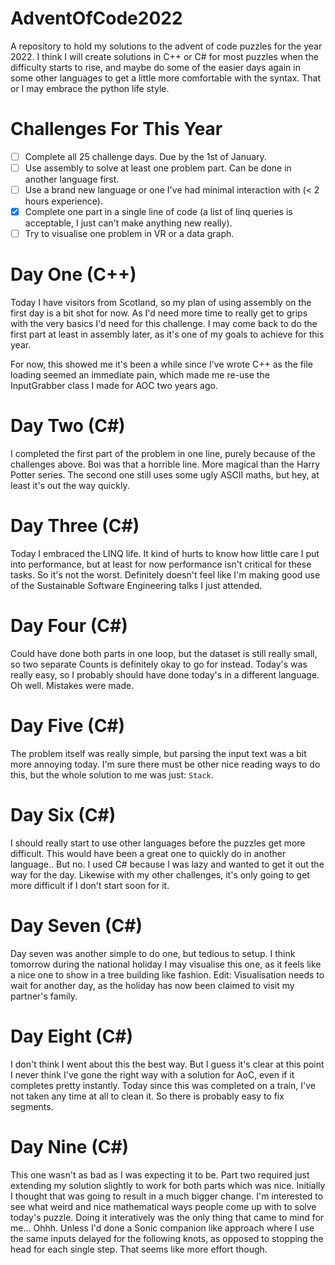 # AdventOfCode2022
A repository to hold my solutions to the advent of code puzzles for the year 2022. I think I will create solutions in C++ or C# for most puzzles when the difficulty starts to rise, and maybe do some of the easier days again in some other languages to get a little more comfortable with the syntax. That or I may embrace the python life style.

# Challenges For This Year
- [ ] Complete all 25 challenge days. Due by the 1st of January.
- [ ] Use assembly to solve at least one problem part. Can be done in another language first.
- [ ] Use a brand new language or one I've had minimal interaction with (< 2 hours experience).
- [x] Complete one part in a single line of code (a list of linq queries is acceptable, I just can't make anything new really).
- [ ] Try to visualise one problem in VR or a data graph.

# Day One (C++)
Today I have visitors from Scotland, so my plan of using assembly on the first day is a bit shot for now. As I'd need more time to really get to grips with the very basics I'd need for this challenge. 
I may come back to do the first part at least in assembly later, as it's one of my goals to achieve for this year.

For now, this showed me it's been a while since I've wrote C++ as the file loading seemed an immediate pain, which made me re-use the InputGrabber class I made for AOC two years ago.

# Day Two (C#)
I completed the first part of the problem in one line, purely because of the challenges above. Boi was that a horrible line. More magical than the Harry Potter series.
The second one still uses some ugly ASCII maths, but hey, at least it's out the way quickly. 

# Day Three (C#)
Today I embraced the LINQ life. It kind of hurts to know how little care I put into performance, but at least for now performance isn't critical for these tasks. So it's not the worst. 
Definitely doesn't feel like I'm making good use of the Sustainable Software Engineering talks I just attended.

# Day Four (C#)
Could have done both parts in one loop, but the dataset is still really small, so two separate Counts is definitely okay to go for instead.
Today's was really easy, so I probably should have done today's in a different language. Oh well. Mistakes were made.

# Day Five (C#)
The problem itself was really simple, but parsing the input text was a bit more annoying today. 
I'm sure there must be other nice reading ways to do this, but the whole solution to me was just: `Stack`.

# Day Six (C#)
I should really start to use other languages before the puzzles get more difficult. This would have been a great one to quickly do in another language.. But no. I used C# because I was lazy and wanted to get it out the way for the day. Likewise with my other challenges, it's only going to get more difficult if I don't start soon for it.

# Day Seven (C#)
Day seven was another simple to do one, but tedious to setup. I think tomorrow during the national holiday I may visualise this one, as it feels like a nice one to show in a tree building like fashion.
Edit: Visualisation needs to wait for another day, as the holiday has now been claimed to visit my partner's family.

# Day Eight (C#)
I don't think I went about this the best way. But I guess it's clear at this point I never think I've gone the right way with a solution for AoC, even if it completes pretty instantly.
Today since this was completed on a train, I've not taken any time at all to clean it. So there is probably easy to fix segments.

# Day Nine (C#)
This one wasn't as bad as I was expecting it to be. Part two required just extending my solution slightly to work for both parts which was nice. Initially I thought that was going to result in a much bigger change. I'm interested to see what weird and nice mathematical ways people come up with to solve today's puzzle. Doing it interatively was the only thing that came to mind for me... Ohhh. Unless I'd done a Sonic companion like approach where I use the same inputs delayed for the following knots, as opposed to stopping the head for each single step. That seems like more effort though.
